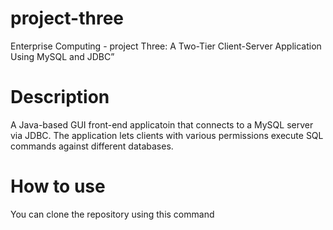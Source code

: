 # project-three
Enterprise Computing - project Three: A Two-Tier Client-Server Application Using MySQL and JDBC”

# Description
A Java-based GUI front-end applicatoin that connects to a MySQL server via JDBC. The application lets clients with various permissions execute SQL commands against different databases. 

# How to use
You can clone the repository using this command
